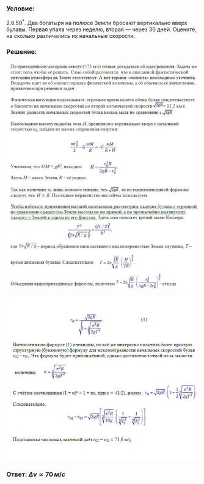 ###  Условие: 

$2.6.50^*.$ Два богатыря на полюсе Земли бросают вертикально вверх булавы. Первая упала через неделю, вторая — через $30$ дней. Оцените, на сколько различались их начальные скорости. 

###  Решение: 

![|543x640, 67%](../../img/2.6.50/sol.jpg) 

![|624x534, 67%](../../img/2.6.50/sol1.jpg) 

###  Ответ: $\Delta v \approx 70 \,м/с$ 
